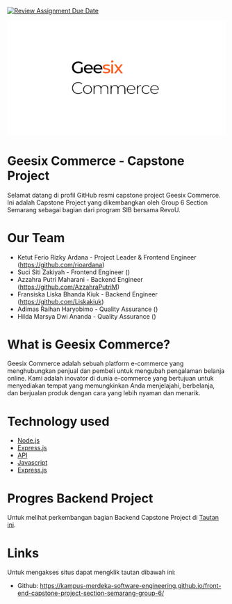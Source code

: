 [![Review Assignment Due Date](https://classroom.github.com/assets/deadline-readme-button-24ddc0f5d75046c5622901739e7c5dd533143b0c8e959d652212380cedb1ea36.svg)](https://classroom.github.com/a/yZWC7OmO)

![GeeSix Commerce Logo](./images/geesix.png)

# Geesix Commerce - Capstone Project
Selamat datang di profil GitHub resmi capstone project Geesix Commerce. Ini adalah Capstone Project yang dikembangkan oleh Group 6 Section Semarang sebagai bagian dari program SIB bersama RevoU.

# Our Team
- Ketut Ferio Rizky Ardana - Project Leader & Frontend Engineer (https://github.com/rioardana)
- Suci Siti Zakiyah - Frontend Engineer ()
- Azzahra Putri Maharani - Backend Engineer (https://github.com/AzzahraPutriM)
- Fransiska Liska Bhanda Kiuk - Backend Engineer (https://github.com/Liskakiuk)
- Adimas Raihan Haryobimo - Quality Assurance ()
- Hilda Marsya Dwi Ananda - Quality Assurance ()


# What is Geesix Commerce?

Geesix Commerce adalah sebuah platform e-commerce yang menghubungkan penjual dan pembeli untuk mengubah pengalaman belanja online. Kami adalah inovator di dunia e-commerce yang bertujuan untuk menyediakan tempat yang memungkinkan Anda menjelajahi, berbelanja, dan berjualan produk dengan cara yang lebih nyaman dan menarik.

# Technology used

- [Node.js](https://nodejs.org/)
- [Express.js](https://expressjs.com/)
- [API](https://)
- [Javascript](https://javascript.com/)
- [Express.js](https://expressjs.com/)

# Progres Backend Project
Untuk melihat perkembangan bagian Backend Capstone Project di [Tautan ini](https://github.com/Kampus-Merdeka-Software-Engineering/back-end-capstone-project-section-semarang-group-6.git).

# Links
Untuk mengakses situs dapat mengklik tautan dibawah ini:
- Github: https://kampus-merdeka-software-engineering.github.io/front-end-capstone-project-section-semarang-group-6/